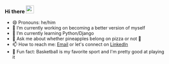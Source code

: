 ### Hi there <img src='https://raw.githubusercontent.com/MartinHeinz/MartinHeinz/master/wave.gif' style='height:25px;' />

- 😄 Pronouns: he/him
- 🔭 I’m currently working on becoming a better version of myself
- 🌱 I’m currently learning Python/Django
- 💬 Ask me about whether pineapples belong on pizza or not 👀
- 📫 How to reach me: <a href='tharwin.carr08@gmail.com'>Email<a/> or let's connect on <a href='https://www.linkedin.com/in/tharwin-carr/'>LinkedIn</a>
- 🏀 Fun fact: Basketball is my favorite sport and I'm pretty good at playing it
